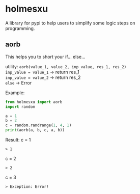 # holmesxu
A library for pypi to help users to simplify some logic steps on programming.

## aorb
This helps you to short your if... else...

utility:
`aorb(value_1, value_2, inp_value, res_1, res_2)`<br>
`inp_value = value_1` -> return res_1<br>
`inp_value = value_2` -> return res_2<br>
`else` -> Error

Example:
```Python
from holmesxu import aorb
import random

a = 1
b = 2
c = random.randrange(1, 4, 1)
print(aorb(a, b, c, a, b))
```
Result:
c = 1
```Shell
> 1
```

c = 2
```Shell
> 2 
```

c = 3
```Shell
> Exception: Error!
```

